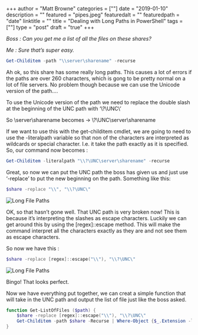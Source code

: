 +++
author = "Matt Browne"
categories = [""]
date = "2019-01-10"
description = ""
featured = "pipes.jpeg"
featuredalt = ""
featuredpath = "date"
linktitle = ""
title = "Dealing with Long Paths in PowerShell"
tags = [""]
type = "post"
draft = "true"
+++

*Boss : Can you get me a list of all the files on these shares?*

*Me : Sure that’s super easy.*

```PowerShell
Get-Childitem -path "\\server\sharename" -recurse
```

Ah ok, so this share has some really long paths.  This causes a lot of errors if the paths are over 260 characters, which is gong to be pretty normal on a lot of file servers.  No problem though because we can use the Unicode version of the path….

To use the Unicode version of the path we need to replace the double slash at the beginning of the UNC path with ‘\\?\UNC\’

 
So \\server\sharename becomes -> \\?\UNC\server\sharename
 

If we want to use this with the get-childitem cmdlet, we are going to need to use the -literalpath variable so that non of the characters are interpreted as wildcards or special character.  I.e. it take the path exactly as it is specified.  So, our command now becomes :

```PowerShell
Get-Childitem -literalpath "\\?\UNC\server\sharename" -recurse
```

Great, so now we can put the UNC path the boss has given us and just use ‘-replace’ to put the new beginning on the path.  Something like this:

``` PowerShell
$share -replace "\\", "\\?\UNC\"
```
![Long File Paths](/img/2019/01/LonFilePaths01.png)
 

OK, so that hasn’t gone well.  That UNC path is very broken now!  This is because it’s interpreting the slashes as escape characters.  Luckily we can get around this by using the [regex]::escape method.  This will make the command interpret all the characters exactly as they are and not see them as escape characters.

So now we have this :

```PowerShell
$share -replace [regex]::escape("\\"), "\\?\UNC\"
```
![Long File Paths](/img/2019/01/LonFilePaths02.png)

Bingo!  That looks perfect.

Now we have everything put together, we can creat a simple function that will take in the UNC path and output the list of file just like the boss asked.

 

```PowerShell
function Get-ListOfFiles ($path) {
    $share -replace [regex]::escape("\\"), "\\?\UNC\"
    Get-Childitem -path $share -Recurse | Where-Object {$_.Extension -like ".*"}      
}
```


